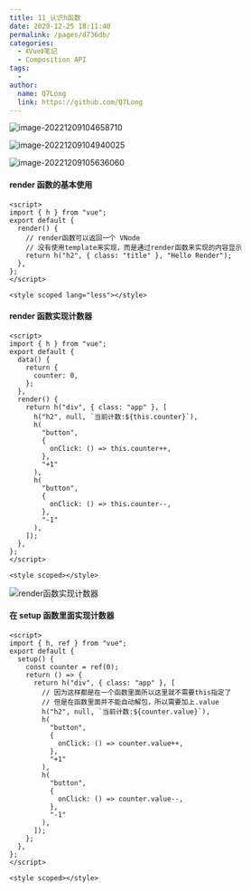 ```yaml
---
title: 11_认识h函数
date: 2020-12-25 18:11:40
permalink: /pages/d736db/
categories:
  - 《Vue》笔记
  - Composition API
tags:
  -
author:
  name: Q7Long
  link: https://github.com/Q7Long
---
```


![image-20221209104658710](http://zql.eu5.org/images/qlBlog_images/Vue%E5%9F%BA%E7%A1%80/26_Composition%20API/11_%E8%AE%A4%E8%AF%86h%E5%87%BD%E6%95%B0.assets/image-20221209104658710.png)

![image-20221209104940025](http://zql.eu5.org/images/qlBlog_images/Vue%E5%9F%BA%E7%A1%80/26_Composition%20API/11_%E8%AE%A4%E8%AF%86h%E5%87%BD%E6%95%B0.assets/image-20221209104940025.png)

![image-20221209105636060](http://zql.eu5.org/images/qlBlog_images/Vue%E5%9F%BA%E7%A1%80/26_Composition%20API/11_%E8%AE%A4%E8%AF%86h%E5%87%BD%E6%95%B0.assets/image-20221209105636060.png)

#### render 函数的基本使用

```vue
<script>
import { h } from "vue";
export default {
  render() {
    // render函数可以返回一个 VNode
    // 没有使用template来实现，而是通过render函数来实现的内容显示
    return h("h2", { class: "title" }, "Hello Render");
  },
};
</script>

<style scoped lang="less"></style>
```

#### render 函数实现计数器

```vue
<script>
import { h } from "vue";
export default {
  data() {
    return {
      counter: 0,
    };
  },
  render() {
    return h("div", { class: "app" }, [
      h("h2", null, `当前计数:${this.counter}`),
      h(
        "button",
        {
          onClick: () => this.counter++,
        },
        "+1"
      ),
      h(
        "button",
        {
          onClick: () => this.counter--,
        },
        "-1"
      ),
    ]);
  },
};
</script>

<style scoped></style>
```

![render函数实现计数器](http://zql.eu5.org/images/qlBlog_images/Vue%E5%9F%BA%E7%A1%80/26_Composition%20API/11_%E8%AE%A4%E8%AF%86h%E5%87%BD%E6%95%B0.assets/render%E5%87%BD%E6%95%B0%E5%AE%9E%E7%8E%B0%E8%AE%A1%E6%95%B0%E5%99%A8.gif)

#### 在 setup 函数里面实现计数器

```vue
<script>
import { h, ref } from "vue";
export default {
  setup() {
    const counter = ref(0);
    return () => {
      return h("div", { class: "app" }, [
        // 因为这样都是在一个函数里面所以这里就不需要this指定了
        // 但是在函数里面并不能自动解包，所以需要加上.value
        h("h2", null, `当前计数:${counter.value}`),
        h(
          "button",
          {
            onClick: () => counter.value++,
          },
          "+1"
        ),
        h(
          "button",
          {
            onClick: () => counter.value--,
          },
          "-1"
        ),
      ]);
    };
  },
};
</script>

<style scoped></style>
```
